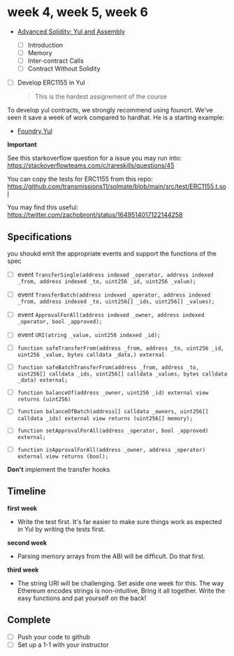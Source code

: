 # week 4, week 5, week 6

- [Advanced Solidity: Yul and Assembly](https://www.udemy.com/course/advanced-solidity-yul-and-assembly/?referralCode=C46DE4EE2C4BE54D4D33)

  - [ ] Introduction
  - [ ] Memory
  - [ ] Inter-contract Calls
  - [ ] Contract Without Solidity

- [ ] Develop ERC1155 in Yul
  > This is the hardest assignement of the course

To develop yul contracts, we strongly recommend using founcrt. We've seen it save a week of work compared to hardhat. He is a starting example:

- [Foundry Yul](https://github.com/CodeForcer/foundry-yul.git)

**Important**

See this starkoverflow question for a issue you may run into: https://stackoverflowteams.com/c/rareskills/questions/45

You can copy the tests for ERC1155 from this repo: https://github.com/transmissions11/solmate/blob/main/src/test/ERC1155.t.sol

You may find this useful: https://twitter.com/zachobront/status/1649514017122144258

## Specifications

you shoukd emit the appropriate events and support the functions of the spec

- [ ] event `TransferSingle(address indexed _operator, address indexed _from, address indexed _to, uint256 _id, uint256 _value);`
- [ ] event `TransferBatch(address indexed _operator, address indexed _from, address indexed _to, uint256[] _ids, uint256[] _values);`
- [ ] event `ApprovalForAll(address indexed _owner, address indexed _operator, bool _approved);`
- [ ] event `URI(atring _value, uint256 indexed _id);`

- [ ] `function safeTransferFrom(address _from, address _to, uint256 _id, uint256 _value, bytes calldata _data,) external`
- [ ] `function safeBatchTransferFrom(address _from, address _to, uint256[] calldata _ids, uint256[] calldata _values, bytes calldata _data) external;`

- [ ] `function balanceOf(address _owner, uint256 _id) external view returns (uint256)`
- [ ] `function balanceOfBatch(address[] calldata _owners, uint256[] calldata _ids) external view returns (uint256[] memory);`
- [ ] `function setApprovalForAll(address _operator, bool _approved) external;`
- [ ] `function isApprovalForAll(address _owner, address _operator) external view returns (bool);`

**Don't** implement the transfer hooks

## Timeline

**first week**

- Write the test first. It's far easier to make sure things work as expected in Yul by writing the tests first.

**second week**

- Parsing memory arrays from the ABI will be difficult. Do that first.

**third week**

- The string URI will be challenging. Set aside one week for this. The way Ethereum encodes strings is non-intuitive, Bring it all together. Write the easy functions and pat yourself on the back!

## Complete

- [ ] Push your code to github
- [ ] Set up a 1-1 with your instructor
